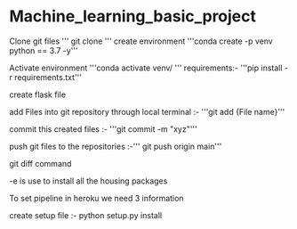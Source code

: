 # Machine_learning_basic_project
Clone git files
'''
git clone
'''
create environment  '''conda create -p venv python == 3.7 -y'''

Activate environment  '''conda activate venv/
'''
requirements:- '''pip install -r requirements.txt'''

create flask file 

add Files into git repository through local terminal :- '''git add {File name}'''

commit this created files :- '''git commit -m "xyz"'''

push git files to the repositories :-''' git push origin main'''

git diff command

-e is use to install all the housing packages 

To set pipeline in heroku we need 3 information

create setup file :- python setup.py install